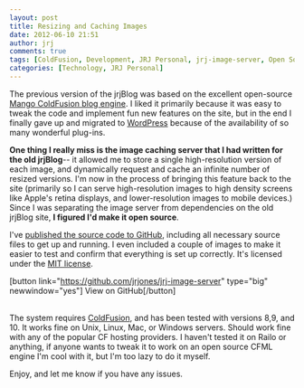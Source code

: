```yaml
---
layout: post
title: Resizing and Caching Images
date: 2012-06-10 21:51
author: jrj
comments: true
tags: [ColdFusion, Development, JRJ Personal, jrj-image-server, Open Source, Technology]
categories: [Technology, JRJ Personal]
---
```

The previous version of the jrjBlog was based on the excellent open-source <a href="http://www.mangoblog.org" target="_blank">Mango ColdFusion blog engine</a>. I liked it primarily because it was easy to tweak the code and implement fun new features on the site, but in the end I finally gave up and migrated to <a href="http://wordpress.org" target="_blank">WordPress</a> because of the availability of so many wonderful plug-ins.

**One thing I really miss is the image caching server that I had written for the old jrjBlog**-- it allowed me to store a single high-resolution version of each image, and dynamically request and cache an infinite number of resized versions. I'm now in the process of bringing this feature back to the site (primarily so I can serve high-resolution images to high density screens like Apple's retina displays, and lower-resolution images to mobile devices.) Since I was separating the image server from dependencies on the old jrjBlog site, **I figured I'd make it open source**.

I've <a href="https://github.com/jrjones/jrj-image-server/" target="_blank">published the source code to GitHub</a>, including all necessary source files to get up and running. I even included a couple of images to make it easier to test and confirm that everything is set up correctly. It's licensed under the <a href="http://en.wikipedia.org/wiki/MIT_License" target="_blank">MIT license</a>.

[button link="https://github.com/jrjones/jrj-image-server" type="big" newwindow="yes"] View on GitHub[/button]

<br /> The system requires <a href="http://www.adobe.com/products/coldfusion-family.html" target="_blank">ColdFusion</a>, and has been tested with versions 8,9, and 10. It works fine on Unix, Linux, Mac, or Windows servers. Should work fine with any of the popular CF hosting providers. I haven't tested it on Railo or anything, if anyone wants to tweak it to work on an open source CFML engine I'm cool with it, but I'm too lazy to do it myself.

Enjoy, and let me know if you have any issues.
